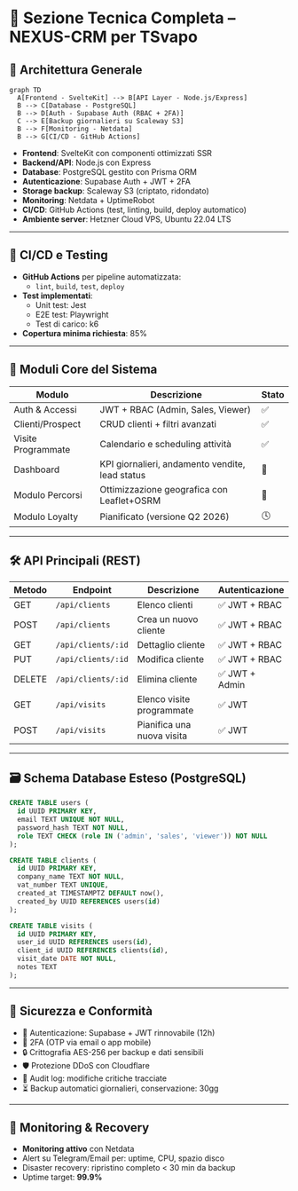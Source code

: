# 🧱 Sezione Tecnica Completa – NEXUS-CRM per TSvapo

## 🔧 Architettura Generale

```mermaid
graph TD
  A[Frontend - SvelteKit] --> B[API Layer - Node.js/Express]
  B --> C[Database - PostgreSQL]
  B --> D[Auth - Supabase Auth (RBAC + 2FA)]
  C --> E[Backup giornalieri su Scaleway S3]
  B --> F[Monitoring - Netdata]
  B --> G[CI/CD - GitHub Actions]
```

- **Frontend**: SvelteKit con componenti ottimizzati SSR
- **Backend/API**: Node.js con Express
- **Database**: PostgreSQL gestito con Prisma ORM
- **Autenticazione**: Supabase Auth + JWT + 2FA
- **Storage backup**: Scaleway S3 (criptato, ridondato)
- **Monitoring**: Netdata + UptimeRobot
- **CI/CD**: GitHub Actions (test, linting, build, deploy automatico)
- **Ambiente server**: Hetzner Cloud VPS, Ubuntu 22.04 LTS

---

## 🧪 CI/CD e Testing

- **GitHub Actions** per pipeline automatizzata:
  - `lint`, `build`, `test`, `deploy`
- **Test implementati**:
  - Unit test: Jest
  - E2E test: Playwright
  - Test di carico: k6
- **Copertura minima richiesta**: 85%

---

## 🧩 Moduli Core del Sistema

| Modulo               | Descrizione                                       | Stato |
|----------------------|---------------------------------------------------|-------|
| Auth & Accessi       | JWT + RBAC (Admin, Sales, Viewer)                 | ✅     |
| Clienti/Prospect     | CRUD clienti + filtri avanzati                    | ✅     |
| Visite Programmate   | Calendario e scheduling attività                  | ✅     |
| Dashboard            | KPI giornalieri, andamento vendite, lead status  | 🔄     |
| Modulo Percorsi      | Ottimizzazione geografica con Leaflet+OSRM        | 🔄     |
| Modulo Loyalty       | Pianificato (versione Q2 2026)                    | 🕓     |

---

## 🛠️ API Principali (REST)

| Metodo | Endpoint           | Descrizione                        | Autenticazione |
|--------|--------------------|------------------------------------|----------------|
| GET    | `/api/clients`     | Elenco clienti                     | ✅ JWT + RBAC   |
| POST   | `/api/clients`     | Crea un nuovo cliente              | ✅ JWT + RBAC   |
| GET    | `/api/clients/:id` | Dettaglio cliente                  | ✅ JWT + RBAC   |
| PUT    | `/api/clients/:id` | Modifica cliente                   | ✅ JWT + RBAC   |
| DELETE | `/api/clients/:id` | Elimina cliente                    | ✅ JWT + Admin  |
| GET    | `/api/visits`      | Elenco visite programmate          | ✅ JWT          |
| POST   | `/api/visits`      | Pianifica una nuova visita         | ✅ JWT          |

---

## 🗃️ Schema Database Esteso (PostgreSQL)

```sql
CREATE TABLE users (
  id UUID PRIMARY KEY,
  email TEXT UNIQUE NOT NULL,
  password_hash TEXT NOT NULL,
  role TEXT CHECK (role IN ('admin', 'sales', 'viewer')) NOT NULL
);

CREATE TABLE clients (
  id UUID PRIMARY KEY,
  company_name TEXT NOT NULL,
  vat_number TEXT UNIQUE,
  created_at TIMESTAMPTZ DEFAULT now(),
  created_by UUID REFERENCES users(id)
);

CREATE TABLE visits (
  id UUID PRIMARY KEY,
  user_id UUID REFERENCES users(id),
  client_id UUID REFERENCES clients(id),
  visit_date DATE NOT NULL,
  notes TEXT
);
```

---

## 🔐 Sicurezza e Conformità

- 🔑 Autenticazione: Supabase + JWT rinnovabile (12h)
- 🔐 2FA (OTP via email o app mobile)
- 🔒 Crittografia AES-256 per backup e dati sensibili
- 🛡️ Protezione DDoS con Cloudflare
- 📜 Audit log: modifiche critiche tracciate
- ⏳ Backup automatici giornalieri, conservazione: 30gg

---

## 📶 Monitoring & Recovery

- **Monitoring attivo** con Netdata
- Alert su Telegram/Email per: uptime, CPU, spazio disco
- Disaster recovery: ripristino completo < 30 min da backup
- Uptime target: **99.9%**
